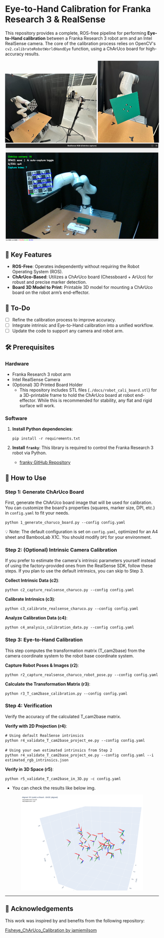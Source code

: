 # Eye-to-Hand Calibration for Franka Research 3 & RealSense

This repository provides a complete, ROS-free pipeline for performing **Eye-to-Hand calibration** between a Franka Research 3 robot arm and an Intel RealSense camera. The core of the calibration process relies on OpenCV's `cv2.calibrateRobotWorldHandEye` function, using a ChArUco board for high-accuracy results.

<div align="center">
  <img src="docs/env_img.jpg" width="300">
  <img src="docs/attached_3d_printing.jpg" width="200">
  <img src="docs/collecting_pose.png" width="500">
</div>

## 🌟 Key Features

* **ROS-Free**: Operates independently without requiring the Robot Operating System (ROS).
* **ChArUco-Based**: Utilizes a ChArUco board (Chessboard + ArUco) for robust and precise marker detection.
* **Board 3D Model to Print**: Printable 3D model for mounting a ChArUco board on the robot arm’s end-effector.

## 📅 To-Do
- [ ] Refine the calibration process to improve accuracy.
- [ ] Integrate intrinsic and Eye-to-Hand calibration into a unified workflow.
- [ ] Update the code to support any camera and robot arm.

## 🛠️ Prerequisites

### Hardware
* Franka Research 3 robot arm
* Intel RealSense Camera
* (Optional) 3D Printed Board Holder
    - This repository includes STL files (`./docs/robot_cali_board.stl`) for a 3D-printable frame to hold the ChArUco board at robot end-effector. While this is recommended for stability, any flat and rigid surface will work.


### Software
1.  **Install Python dependencies**:
    ```shell
    pip install -r requirements.txt
    ```

2.  **Install `franky`**:
    This library is required to control the Franka Research 3 robot via Python.
    * [franky GitHub Repository](https://github.com/TimSchneider42/franky)


## 🚀 How to Use


### Step 1: Generate ChArUco Board
First, generate the ChArUco board image that will be used for calibration. You can customize the board's properties (squares, marker size, DPI, etc.) in `config.yaml` to fit your needs.

```shell
python 1_generate_charuco_board.py --config config.yaml
```
💡 Note: The default configuration is set on `config.yaml`, optimized for an A4 sheet and BambooLab X1C. You should modify `DPI` for your environment.

### Step 2: (Optional) Intrinsic Camera Calibration
If you prefer to estimate the camera's intrinsic parameters yourself instead of using the factory-provided ones from the RealSense SDK, follow these steps. If you plan to use the default intrinsics, you can skip to Step 3.

**Collect Intrinsic Data (c2)**:
```shell
python c2_capture_realsense_charuco.py --config config.yaml
```

**Calibrate Intrinsics (c3)**:
```shell
python c3_calibrate_realsense_charuco.py --config config.yaml
```

**Analyze Calibration Data (c4)**:
```shell
python c4_analysis_calibration_data.py --config config.yaml
```

### Step 3: Eye-to-Hand Calibration
This step computes the transformation matrix (T_cam2base) from the camera coordinate system to the robot base coordinate system.

**Capture Robot Poses & Images (r2)**:
```shell
python r2_capture_realsense_charuco_robot_pose.py --config config.yaml
```

**Calculate the Transformation Matrix (r3)**:
```shell
python r3_T_cam2base_calibration.py --config config.yaml
```

### Step 4: Verification
Verify the accuracy of the calculated T_cam2base matrix.

**Verify with 2D Projection (r4)**:
```shell
# Using default RealSense intrinsics
python r4_validate_T_cam2base_project_ee.py --config config.yaml 

# Using your own estimated intrinsics from Step 2
python r4_validate_T_cam2base_project_ee.py --config config.yaml --i estimated_rgb_intrinsics.json
```

**Verify in 3D Space (r5)**:
```shell
python r5_validate_T_cam2base_in_3D.py -c config.yaml
```
- You can check the results like below img.
<p align="center">
  <img src="docs/T_cam2base_result.png" width="400">
</p>

---

## 🙏 Acknowledgements
This work was inspired by and benefits from the following repository:

[Fisheye_ChArUco_Calibration by jamiemilsom](https://github.com/jamiemilsom/Fisheye_ChArUco_Calibration)